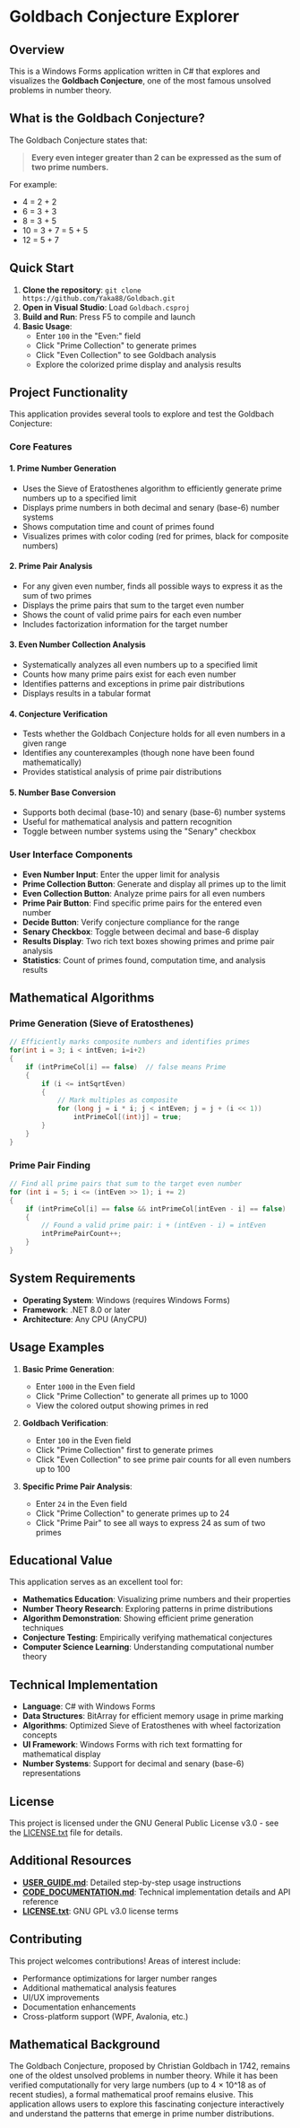 # Goldbach Conjecture Explorer

## Overview

This is a Windows Forms application written in C# that explores and visualizes the **Goldbach Conjecture**, one of the most famous unsolved problems in number theory.

## What is the Goldbach Conjecture?

The Goldbach Conjecture states that:
> **Every even integer greater than 2 can be expressed as the sum of two prime numbers.**

For example:
- 4 = 2 + 2
- 6 = 3 + 3  
- 8 = 3 + 5
- 10 = 3 + 7 = 5 + 5
- 12 = 5 + 7

## Quick Start

1. **Clone the repository**: `git clone https://github.com/Yaka88/Goldbach.git`
2. **Open in Visual Studio**: Load `Goldbach.csproj`
3. **Build and Run**: Press F5 to compile and launch
4. **Basic Usage**:
   - Enter `100` in the "Even:" field
   - Click "Prime Collection" to generate primes
   - Click "Even Collection" to see Goldbach analysis
   - Explore the colorized prime display and analysis results

## Project Functionality

This application provides several tools to explore and test the Goldbach Conjecture:

### Core Features

#### 1. **Prime Number Generation**
- Uses the Sieve of Eratosthenes algorithm to efficiently generate prime numbers up to a specified limit
- Displays prime numbers in both decimal and senary (base-6) number systems
- Shows computation time and count of primes found
- Visualizes primes with color coding (red for primes, black for composite numbers)

#### 2. **Prime Pair Analysis**
- For any given even number, finds all possible ways to express it as the sum of two primes
- Displays the prime pairs that sum to the target even number
- Shows the count of valid prime pairs for each even number
- Includes factorization information for the target number

#### 3. **Even Number Collection Analysis**
- Systematically analyzes all even numbers up to a specified limit
- Counts how many prime pairs exist for each even number
- Identifies patterns and exceptions in prime pair distributions
- Displays results in a tabular format

#### 4. **Conjecture Verification**
- Tests whether the Goldbach Conjecture holds for all even numbers in a given range
- Identifies any counterexamples (though none have been found mathematically)
- Provides statistical analysis of prime pair distributions

#### 5. **Number Base Conversion**
- Supports both decimal (base-10) and senary (base-6) number systems
- Useful for mathematical analysis and pattern recognition
- Toggle between number systems using the "Senary" checkbox

### User Interface Components

- **Even Number Input**: Enter the upper limit for analysis
- **Prime Collection Button**: Generate and display all primes up to the limit
- **Even Collection Button**: Analyze prime pairs for all even numbers
- **Prime Pair Button**: Find specific prime pairs for the entered even number
- **Decide Button**: Verify conjecture compliance for the range
- **Senary Checkbox**: Toggle between decimal and base-6 display
- **Results Display**: Two rich text boxes showing primes and prime pair analysis
- **Statistics**: Count of primes found, computation time, and analysis results

## Mathematical Algorithms

### Prime Generation (Sieve of Eratosthenes)
```csharp
// Efficiently marks composite numbers and identifies primes
for(int i = 3; i < intEven; i=i+2)
{
    if (intPrimeCol[i] == false)  // false means Prime
    {
        if (i <= intSqrtEven)
        {
            // Mark multiples as composite
            for (long j = i * i; j < intEven; j = j + (i << 1))
                intPrimeCol[(int)j] = true;
        }
    }
}
```

### Prime Pair Finding
```csharp
// Find all prime pairs that sum to the target even number
for (int i = 5; i <= (intEven >> 1); i += 2)
{
    if (intPrimeCol[i] == false && intPrimeCol[intEven - i] == false)
    {
        // Found a valid prime pair: i + (intEven - i) = intEven
        intPrimePairCount++;
    }
}
```

## System Requirements

- **Operating System**: Windows (requires Windows Forms)
- **Framework**: .NET 8.0 or later
- **Architecture**: Any CPU (AnyCPU)

## Usage Examples

1. **Basic Prime Generation**:
   - Enter `1000` in the Even field
   - Click "Prime Collection" to generate all primes up to 1000
   - View the colored output showing primes in red

2. **Goldbach Verification**:
   - Enter `100` in the Even field
   - Click "Prime Collection" first to generate primes
   - Click "Even Collection" to see prime pair counts for all even numbers up to 100

3. **Specific Prime Pair Analysis**:
   - Enter `24` in the Even field
   - Click "Prime Collection" to generate primes up to 24
   - Click "Prime Pair" to see all ways to express 24 as sum of two primes

## Educational Value

This application serves as an excellent tool for:
- **Mathematics Education**: Visualizing prime numbers and their properties
- **Number Theory Research**: Exploring patterns in prime distributions
- **Algorithm Demonstration**: Showing efficient prime generation techniques
- **Conjecture Testing**: Empirically verifying mathematical conjectures
- **Computer Science Learning**: Understanding computational number theory

## Technical Implementation

- **Language**: C# with Windows Forms
- **Data Structures**: BitArray for efficient memory usage in prime marking
- **Algorithms**: Optimized Sieve of Eratosthenes with wheel factorization concepts
- **UI Framework**: Windows Forms with rich text formatting for mathematical display
- **Number Systems**: Support for decimal and senary (base-6) representations

## License

This project is licensed under the GNU General Public License v3.0 - see the [LICENSE.txt](LICENSE.txt) file for details.

## Additional Resources

- **[USER_GUIDE.md](USER_GUIDE.md)**: Detailed step-by-step usage instructions
- **[CODE_DOCUMENTATION.md](CODE_DOCUMENTATION.md)**: Technical implementation details and API reference
- **[LICENSE.txt](LICENSE.txt)**: GNU GPL v3.0 license terms

## Contributing

This project welcomes contributions! Areas of interest include:
- Performance optimizations for larger number ranges
- Additional mathematical analysis features
- UI/UX improvements
- Documentation enhancements
- Cross-platform support (WPF, Avalonia, etc.)

## Mathematical Background

The Goldbach Conjecture, proposed by Christian Goldbach in 1742, remains one of the oldest unsolved problems in number theory. While it has been verified computationally for very large numbers (up to 4 × 10^18 as of recent studies), a formal mathematical proof remains elusive. This application allows users to explore this fascinating conjecture interactively and understand the patterns that emerge in prime number distributions.